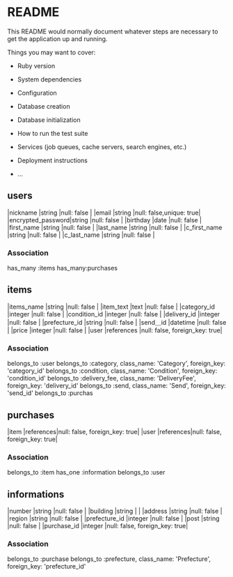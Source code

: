 # README

This README would normally document whatever steps are necessary to get the
application up and running.

Things you may want to cover:

* Ruby version

* System dependencies

* Configuration

* Database creation

* Database initialization

* How to run the test suite

* Services (job queues, cache servers, search engines, etc.)

* Deployment instructions

* ...




## users

|nickname          |string    |null: false             |
|email             |string    |null: false,unique: true|
|encrypted_password|string    |null: false             |
|birthday          |date      |null: false             |
|first_name        |string    |null: false             |
|last_name         |string    |null: false             |
|c_first_name      |string    |null: false             |
|c_last_name       |string    |null: false             |

### Association

has_many :items
has_many:purchases


## items 

|items_name        |string    |null: false                   |
|item_text         |text      |null: false                   |
|category_id       |integer   |null: false                   |
|condition_id      |integer   |null: false                   |
|delivery_id       |integer   |null: false                   |
|prefecture_id     |string    |null: false                   |
|send＿id              |datetime  |null: false                   |
|price             |integer   |null: false                   |
|user              |references |null: false, foreign_key: true|

### Association

belongs_to :user
belongs_to :category, class_name: 'Category', foreign_key: 'category_id'
belongs_to :condition, class_name: 'Condition', foreign_key: 'condition_id'
belongs_to :delivery_fee, class_name: 'DeliveryFee', foreign_key: 'delivery_id'
belongs_to :send, class_name: 'Send', foreign_key: 'send_id'
belongs_to :purchas

## purchases
|item             |references|null: false, foreign_key: true|
|user             |references|null: false, foreign_key: true|

### Association

belongs_to :item
has_one :information
belongs_to :user


## informations
|number            |string    |null: false      |
|building          |string    |                 |
|address           |string    |null: false      |
|region            |string    |null: false      |
|prefecture_id     |integer   |null: false      |
|post              |string    |null: false      |
|purchase_id       |integer   |null: false, foreign_key: true|

### Association

belongs_to :purchase
belongs_to :prefecture, class_name: 'Prefecture', foreign_key: 'prefecture_id'